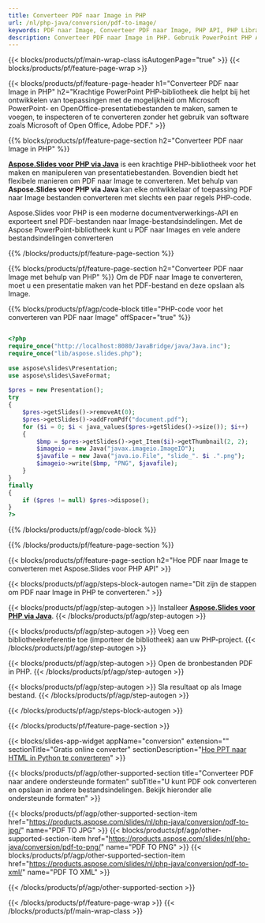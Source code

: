 ```yaml
---
title: Converteer PDF naar Image in PHP
url: /nl/php-java/conversion/pdf-to-image/
keywords: PDF naar Image, Converteer PDF naar Image, PHP API, PHP Library, PDF, Image
description: Converteer PDF naar Image in PHP. Gebruik PowerPoint PHP API om PDF bestanden te converteren naar Image
---
```


{{< blocks/products/pf/main-wrap-class isAutogenPage="true" >}}
{{< blocks/products/pf/feature-page-wrap >}}

{{< blocks/products/pf/feature-page-header h1="Converteer PDF naar Image in PHP" h2="Krachtige PowerPoint PHP-bibliotheek die helpt bij het ontwikkelen van toepassingen met de mogelijkheid om Microsoft PowerPoint- en OpenOffice-presentatiebestanden te maken, samen te voegen, te inspecteren of te converteren zonder het gebruik van software zoals Microsoft of Open Office, Adobe PDF." >}}

{{% blocks/products/pf/feature-page-section h2="Converteer PDF naar Image in PHP" %}}

[**Aspose.Slides voor PHP via Java**](https://products.aspose.com/slides/nl/php-java/) is een krachtige PHP-bibliotheek voor het maken en manipuleren van presentatiebestanden. Bovendien biedt het flexibele manieren om PDF naar Image te converteren. Met behulp van **Aspose.Slides voor PHP via Java** kan elke ontwikkelaar of toepassing PDF naar Image bestanden converteren met slechts een paar regels PHP-code.

Aspose.Slides voor PHP is een moderne documentverwerkings-API en exporteert snel PDF-bestanden naar Image-bestandsindelingen. Met de Aspose PowerPoint-bibliotheek kunt u PDF naar Images en vele andere bestandsindelingen converteren

{{% /blocks/products/pf/feature-page-section %}}

{{% blocks/products/pf/feature-page-section  h2="Converteer PDF naar Image met behulp van PHP" %}}
Om de PDF naar Image te converteren, moet u een presentatie maken van het PDF-bestand en deze opslaan als Image.

{{% blocks/products/pf/agp/code-block title="PHP-code voor het converteren van PDF naar Image" offSpacer="true" %}}

```php

<?php
require_once("http://localhost:8080/JavaBridge/java/Java.inc");
require_once("lib/aspose.slides.php");
 
use aspose\slides\Presentation;
use aspose\slides\SaveFormat;
 
$pres = new Presentation();
try
{
    $pres->getSlides()->removeAt(0);
    $pres->getSlides()->addFromPdf("document.pdf");
    for ($i = 0; $i < java_values($pres->getSlides()->size()); $i++)
    {
        $bmp = $pres->getSlides()->get_Item($i)->getThumbnail(2, 2);
        $imageio = new Java("javax.imageio.ImageIO");
        $javafile = new Java("java.io.File", "slide_". $i .".png");
        $imageio->write($bmp, "PNG", $javafile);
    }
}
finally
{
    if ($pres != null) $pres->dispose();
}
?>
```


{{% /blocks/products/pf/agp/code-block %}}

{{% /blocks/products/pf/feature-page-section %}}

{{< blocks/products/pf/feature-page-section  h2="Hoe PDF naar Image te converteren met Aspose.Slides voor PHP API" >}}

{{< blocks/products/pf/agp/steps-block-autogen name="Dit zijn de stappen om PDF naar Image in PHP te converteren." >}}

{{< blocks/products/pf/agp/step-autogen >}}
Installeer [**Aspose.Slides voor PHP via Java**](https://products.aspose.com/slides/nl/php-java/).
{{< /blocks/products/pf/agp/step-autogen >}}

{{< blocks/products/pf/agp/step-autogen >}}
Voeg een bibliotheekreferentie toe (importeer de bibliotheek) aan uw PHP-project.
{{< /blocks/products/pf/agp/step-autogen >}}

{{< blocks/products/pf/agp/step-autogen >}}
Open de bronbestanden PDF in PHP.
{{< /blocks/products/pf/agp/step-autogen >}}

{{< blocks/products/pf/agp/step-autogen >}}
Sla resultaat op als Image bestand.
{{< /blocks/products/pf/agp/step-autogen >}}

{{< /blocks/products/pf/agp/steps-block-autogen >}}

{{< /blocks/products/pf/feature-page-section >}}

{{< blocks/slides-app-widget  appName="conversion" extension="" sectionTitle="Gratis online converter" sectionDescription="[Hoe PPT naar HTML in Python te converteren](https://products.aspose.com/slides/nl/python-net/conversion/ppt-to-html/)" >}}

{{< blocks/products/pf/agp/other-supported-section title="Converteer PDF naar andere ondersteunde formaten" subTitle="U kunt PDF ook converteren en opslaan in andere bestandsindelingen. Bekijk hieronder alle ondersteunde formaten" >}}

{{< blocks/products/pf/agp/other-supported-section-item href="https://products.aspose.com/slides/nl/php-java/conversion/pdf-to-jpg/" name="PDF TO JPG" >}}
{{< blocks/products/pf/agp/other-supported-section-item href="https://products.aspose.com/slides/nl/php-java/conversion/pdf-to-png/" name="PDF TO PNG" >}}
{{< blocks/products/pf/agp/other-supported-section-item href="https://products.aspose.com/slides/nl/php-java/conversion/pdf-to-xml/" name="PDF TO XML" >}}


{{< /blocks/products/pf/agp/other-supported-section >}}

{{< /blocks/products/pf/feature-page-wrap >}}
{{< /blocks/products/pf/main-wrap-class >}}